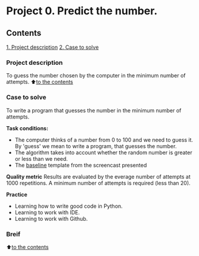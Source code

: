 # Project 0. Predict the number.

## Contents
[1. Project description](https://github.com/AnaSemina/SF_DS_student/tree/main/project_0/readme.md#Project-description)
[2. Case to solve](https://github.com/AnaSemina/SF_DS_student/tree/main/project_0/readme.md#Case-to-solve)

### Project description
To guess the number chosen by the computer in the minimum number of attempts.
:arrow_up:[to the contents](https://github.com/AnaSemina/SF_DS_student/tree/main/project_0/readme.md#Contents)


### Case to solve
To write a program that guesses the number in the minimum number of attempts.

**Task conditions:**
- The computer thinks of a number from 0 to 100 and we need to guess it. By 'guess' we mean to write a program, that guesses the number.
- The algorithm takes into account whether the random number is greater or less than we need.
- The [baseline](https://colab.research.google.com/drive/1k2WZD8PWWOYFHrpAJoB2eZw06ID7KnFA) template from the screencast presented

**Quality metric**
Results are evaluated by the everage number of attempts at 1000 repetitions. A minimum number of attempts is required (less than 20).

**Practice**
- Learning how to write good code in Python.
- Learning to work with IDE.
- Learning to work with Github.

### Breif

:arrow_up:[to the contents](https://github.com/AnaSemina/SF_DS_student/tree/main/project_0/readme.md#Contents)